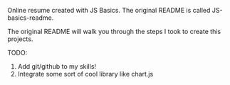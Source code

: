 Online resume created with JS Basics. The original README is called JS-basics-readme.

The original README will walk you through the steps I took to create this projects.


TODO:
1. Add git/github to my skills!
2. Integrate some sort of cool library like chart.js